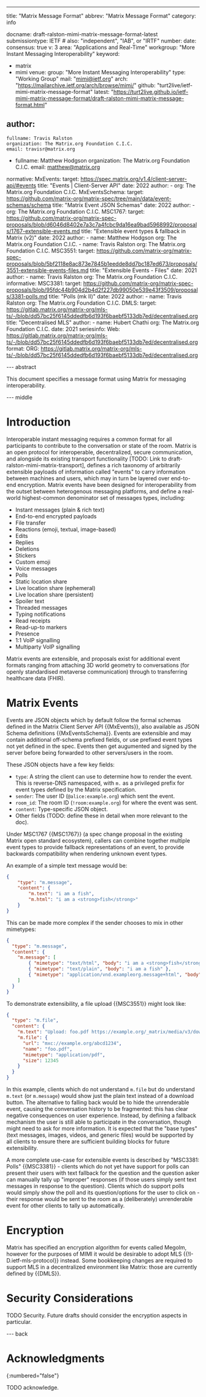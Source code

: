 ---
title: "Matrix Message Format"
abbrev: "Matrix Message Format"
category: info

docname: draft-ralston-mimi-matrix-message-format-latest
submissiontype: IETF  # also: "independent", "IAB", or "IRTF"
number:
date:
consensus: true
v: 3
area: "Applications and Real-Time"
workgroup: "More Instant Messaging Interoperability"
keyword:
 - matrix
 - mimi
venue:
  group: "More Instant Messaging Interoperability"
  type: "Working Group"
  mail: "mimi@ietf.org"
  arch: "https://mailarchive.ietf.org/arch/browse/mimi/"
  github: "turt2live/ietf-mimi-matrix-message-format"
  latest: "https://turt2live.github.io/ietf-mimi-matrix-message-format/draft-ralston-mimi-matrix-message-format.html"

author:
 -
    fullname: Travis Ralston
    organization: The Matrix.org Foundation C.I.C.
    email: travisr@matrix.org
 -
    fullname: Matthew Hodgson
    organization: The Matrix.org Foundation C.I.C.
    email: matthew@matrix.org

normative:
  MxEvents:
    target: https://spec.matrix.org/v1.4/client-server-api/#events
    title: "Events | Client-Server API"
    date: 2022
    author:
      - org: The Matrix.org Foundation C.I.C.
  MxEventsSchema:
    target: https://github.com/matrix-org/matrix-spec/tree/main/data/event-schemas/schema
    title: "Matrix Event JSON Schemas"
    date: 2022
    author:
      - org: The Matrix.org Foundation C.I.C.
  MSC1767:
    target: https://github.com/matrix-org/matrix-spec-proposals/blob/d6046d8402e7a3c7a4fcbc9da16ea9bad5968992/proposals/1767-extensible-events.md
    title: "Extensible event types & fallback in Matrix (v2)"
    date: 2022
    author:
      - name: Matthew Hodgson
        org: The Matrix.org Foundation C.I.C.
      - name: Travis Ralston
        org: The Matrix.org Foundation C.I.C.
  MSC3551:
    target: https://github.com/matrix-org/matrix-spec-proposals/blob/5bf2118e8ac873e7845b1eedde8dd7bc187ed673/proposals/3551-extensible-events-files.md
    title: "Extensible Events - Files"
    date: 2021
    author:
      - name: Travis Ralston
        org: The Matrix.org Foundation C.I.C.
informative:
  MSC3381:
    target: https://github.com/matrix-org/matrix-spec-proposals/blob/95fdc44b904d2b4d2f227db99050e539e43f3509/proposals/3381-polls.md
    title: "Polls (mk II)"
    date: 2022
    author:
      - name: Travis Ralston
        org: The Matrix.org Foundation C.I.C.
  DMLS:
    target: https://gitlab.matrix.org/matrix-org/mls-ts/-/blob/dd57bc25f6145ddedfb6d193f6baebf5133db7ed/decentralised.org
    title: "Decentralised MLS"
    author:
      - name: Hubert Chathi
        org: The Matrix.org Foundation C.I.C.
    date: 2021
    seriesinfo:
      Web: https://gitlab.matrix.org/matrix-org/mls-ts/-/blob/dd57bc25f6145ddedfb6d193f6baebf5133db7ed/decentralised.org
    format:
      ORG: https://gitlab.matrix.org/matrix-org/mls-ts/-/blob/dd57bc25f6145ddedfb6d193f6baebf5133db7ed/decentralised.org

--- abstract

This document specifies a message format using Matrix for messaging interoperability.


--- middle

# Introduction

Interoperable instant messaging requires a common format for all participants to contribute to the conversation or state of the room.
Matrix is an open protocol for interoperable, decentralized, secure communication, and alongside its existing transport functionality
[TODO: Link to draft-ralston-mimi-matrix-transport], defines a rich taxonomy of arbitrarily extensible payloads of
information called "events" to carry information between machines and users, which may in turn
be layered over end-to-end encryption.  Matrix events have been designed for interoperability from the outset between
heterogenous messaging platforms, and define a real-world highest-common denominator set of messages types,
including:

 * Instant messages (plain & rich text)
 * End-to-end encrypted payloads
 * File transfer
 * Reactions (emoji, textual, image-based)
 * Edits
 * Replies
 * Deletions
 * Stickers
 * Custom emoji
 * Voice messages
 * Polls
 * Static location share
 * Live location share (ephemeral)
 * Live location share (persistent)
 * Spoiler text
 * Threaded messages
 * Typing notifications
 * Read receipts
 * Read-up-to markers
 * Presence
 * 1:1 VoIP signalling
 * Multiparty VoIP signalling

Matrix events are extensible, and proposals exist for additional event formats ranging from attaching 3D world geometry
to conversations (for openly standardised metaverse communication) through to transferring healthcare data (FHIR).

# Matrix Events

Events are JSON objects which by default follow the formal schemas defined in the Matrix Client Server API {{MxEvents}},
also available as JSON Schema definitions {{MxEventsSchema}}.  Events are extensible and may contain additional off-schema
prefixed fields, or use prefixed event types not yet defined in the spec.  Events then get augumented
and signed by the server before being forwarded to other servers/users in the room.

These JSON objects have a few key fields:

* `type`: A string the client can use to determine how to render the event. This is reverse-DNS namespaced, with `m.` as
  a privileged prefix for event types defined by the Matrix specification.
* `sender`: The user ID (`@alice:example.org`) which sent the event.
* `room_id`: The room ID (`!room:example.org`) for where the event was sent.
* `content`: Type-specific JSON object.
* Other fields (TODO: define these in detail when more relevant to the doc).

Under MSC1767 {{MSC1767}} (a spec change proposal in the existing Matrix open standard ecosystem), callers can combine
together multiple event types to provide fallback representations of an event, to provide backwards compatibility when
rendering unknown event types.

An example of a simple text message would be:

~~~ json
{
    "type": "m.message",
    "content": {
        "m.text": "i am a fish",
        "m.html": "i am a <strong>fish</strong>"
    }
}
~~~

This can be made more complex if the sender chooses to mix in other mimetypes:

~~~ json
{
  "type": "m.message",
  "content": {
    "m.message": [
        { "mimetype": "text/html", "body": "i am a <strong>fish</strong>" },
        { "mimetype": "text/plain", "body": "i am a fish" },
        { "mimetype": "application/vnd.exampleorg.message+html", "body": "<content>i am a <strong>fish</strong></content>" }
    ]
  }
}
~~~

To demonstrate extensibility, a file upload {{MSC3551}} might look like:

~~~ json
{
  "type": "m.file",
  "content": {
    "m.text": "Upload: foo.pdf https://example.org/_matrix/media/v3/download/example.org/abcd1234 (12 KB)",
    "m.file": {
      "url": "mxc://example.org/abcd1234",
      "name": "foo.pdf",
      "mimetype": "application/pdf",
      "size": 12345
    }
  }
}
~~~

In this example, clients which do not understand `m.file` but do understand `m.text` (or `m.message`) would show just the plain text instead of
a download button. The alternative to falling back would be to hide the unrenderable event, causing the conversation history to be fragmented:
this has clear negative consequences on user experience. Instead, by defining a fallback mechanism the user is still able to participate
in the conversation, though might need to ask for more information. It is expected that the "base types" (text messages, images, videos, and
generic files) would be supported by all clients to ensure there are sufficient building blocks for future extensibility.

A more complete use-case for extensible events is described by "MSC3381: Polls" {{MSC3381}} - clients which do not yet have support for polls
can present their users with text fallback for the question and the question asker can manually tally up "improper" responses (if those users
simply sent text messages in response to the question). Clients which do support polls would simply show the poll and its question/options for
the user to click on - their response would be sent to the room as a (deliberately) unrenderable event for other clients to tally up automatically.

# Encryption

Matrix has specified an encryption algorithm for events called Megolm, however for the purposes of MIMI it would be desirable to adopt MLS
{{!I-D.ietf-mls-protocol}} instead. Some bookkeeping changes are required to support MLS in a decentralized environment like Matrix: those
are currently defined by {{DMLS}}.

# Security Considerations

TODO Security. Future drafts should consider the encryption aspects in particular.

--- back

# Acknowledgments
{:numbered="false"}

TODO acknowledge.
